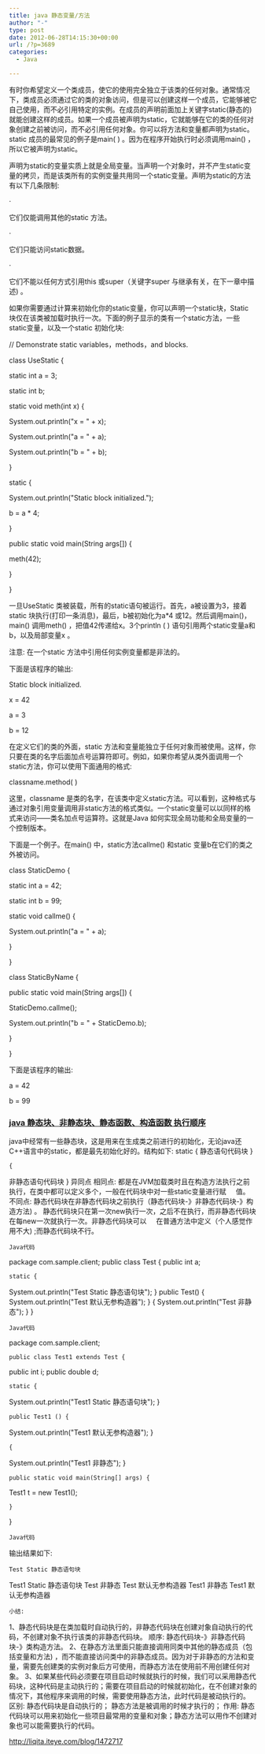 ```yaml
---
title: java 静态变量/方法
author: "-"
type: post
date: 2012-06-28T14:15:30+00:00
url: /?p=3689
categories:
  - Java

---
```

有时你希望定义一个类成员，使它的使用完全独立于该类的任何对象。通常情况下，类成员必须通过它的类的对象访问，但是可以创建这样一个成员，它能够被它自己使用，而不必引用特定的实例。在成员的声明前面加上关键字static(静态的)就能创建这样的成员。如果一个成员被声明为static，它就能够在它的类的任何对象创建之前被访问，而不必引用任何对象。你可以将方法和变量都声明为static。static 成员的最常见的例子是main( ) 。因为在程序开始执行时必须调用main() ，所以它被声明为static。

声明为static的变量实质上就是全局变量。当声明一个对象时，并不产生static变量的拷贝，而是该类所有的实例变量共用同一个static变量。声明为static的方法有以下几条限制: 

·

它们仅能调用其他的static 方法。

·

它们只能访问static数据。

·

它们不能以任何方式引用this 或super（关键字super 与继承有关，在下一章中描述) 。

如果你需要通过计算来初始化你的static变量，你可以声明一个static块，Static 块仅在该类被加载时执行一次。下面的例子显示的类有一个static方法，一些static变量，以及一个static 初始化块: 

// Demonstrate static variables，methods，and blocks.

class UseStatic {

static int a = 3;

static int b;

static void meth(int x) {

System.out.println("x = " + x);

System.out.println("a = " + a);

System.out.println("b = " + b);

}

static {

System.out.println("Static block initialized.");

b = a * 4;

}

public static void main(String args[]) {

meth(42);

}

}

一旦UseStatic 类被装载，所有的static语句被运行。首先，a被设置为3，接着static 块执行(打印一条消息)，最后，b被初始化为a*4 或12。然后调用main()，main() 调用meth() ，把值42传递给x。3个println ( ) 语句引用两个static变量a和b，以及局部变量x 。

注意: 在一个static 方法中引用任何实例变量都是非法的。

下面是该程序的输出: 

Static block initialized.

x = 42

a = 3

b = 12

在定义它们的类的外面，static 方法和变量能独立于任何对象而被使用。这样，你只要在类的名字后面加点号运算符即可。例如，如果你希望从类外面调用一个static方法，你可以使用下面通用的格式: 

classname.method( )

这里，classname 是类的名字，在该类中定义static方法。可以看到，这种格式与通过对象引用变量调用非static方法的格式类似。一个static变量可以以同样的格式来访问——类名加点号运算符。这就是Java 如何实现全局功能和全局变量的一个控制版本。

下面是一个例子。在main() 中，static方法callme() 和static 变量b在它们的类之外被访问。

class StaticDemo {

static int a = 42;

static int b = 99;

static void callme() {

System.out.println("a = " + a);

}

}

class StaticByName {

public static void main(String args[]) {

StaticDemo.callme();

System.out.println("b = " + StaticDemo.b);

}

}

下面是该程序的输出: 

a = 42

b = 99

### [java 静态块、非静态块、静态函数、构造函数 执行顺序][1]


  java中经常有一些静态块，这是用来在生成类之前进行的初始化，无论java还C++语言中的static，都是最先初始化好的。结构如下: 
 static {
 静态语句代码块
 } 
  
    {
 非静态语句代码块
 }
 异同点
 相同点: 都是在JVM加载类时且在构造方法执行之前执行，在类中都可以定义多个，一般在代码块中对一些static变量进行赋     值。
 不同点: 静态代码块在非静态代码块之前执行（静态代码块-》非静态代码块-》构造方法) 。
 静态代码块只在第一次new执行一次，之后不在执行，而非静态代码块在每new一次就执行一次。非静态代码块可以     在普通方法中定义（个人感觉作用不大) ;而静态代码块不行。
  
  
    Java代码
 package com.sample.client;
 public class Test {
 public int a;
  
  
    static {
 System.out.println("Test Static 静态语句块");
 }
 public Test() {
 System.out.println("Test 默认无参构造器");
 }
 {
 System.out.println("Test 非静态");
 }
 }
  
  
    Java代码
 package com.sample.client;
  
  
    public class Test1 extends Test {
 public int i;
 public double d;
  
  
    static {
 System.out.println("Test1 Static 静态语句块");
 }
  
  
    public Test1 () {
 System.out.println("Test1 默认无参构造器");
 }
  
  
    {
 System.out.println("Test1 非静态");
 }
  
  
    public static void main(String[] args) {
 Test1 t = new Test1();
  
  
    }
 }
  
  
    Java代码
 输出结果如下: 
  
  
    Test Static 静态语句块
 Test1 Static 静态语句块
 Test 非静态
 Test 默认无参构造器
 Test1 非静态
 Test1 默认无参构造器
  
  
    小结: 
 1、静态代码块是在类加载时自动执行的，非静态代码块在创建对象自动执行的代码，不创建对象不执行该类的非静态代码块。 顺序:  静态代码块-》非静态代码块-》类构造方法。
 2、在静态方法里面只能直接调用同类中其他的静态成员（包括变量和方法) ，而不能直接访问类中的非静态成员。因为对于非静态的方法和变量，需要先创建类的实例对象后方可使用，而静态方法在使用前不用创建任何对象。
 3、如果某些代码必须要在项目启动时候就执行的时候，我们可以采用静态代码块，这种代码是主动执行的；需要在项目启动的时候就初始化，在不创建对象的情况下，其他程序来调用的时候，需要使用静态方法，此时代码是被动执行的。
 区别: 静态代码块是自动执行的；
 静态方法是被调用的时候才执行的；
 作用: 静态代码块可以用来初始化一些项目最常用的变量和对象；静态方法可以用作不创建对象也可以能需要执行的代码。
  





  http://liqita.iteye.com/blog/1472717

 [1]: http://liqita.iteye.com/blog/1472717